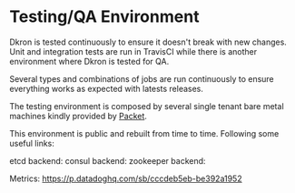 # Testing/QA Environment

Dkron is tested continuously to ensure it doesn't break with new changes. Unit and integration tests are run in TravisCI while there is another environment where Dkron is tested for QA.

Several types and combinations of jobs are run continuously to ensure everything works as expected with latests releases.

The testing environment is composed by several single tenant bare metal machines kindly provided by [Packet](https://www.packet.net/).

This environment is public and rebuilt from time to time. Following some useful links:

etcd backend: [](http://test.dkron.io:8080/dashboard)
consul backend: [](http://test.dkron.io:8081/dashboard)
zookeeper backend: [](http://test.dkron.io:8082/dashboard)

Metrics: https://p.datadoghq.com/sb/cccdeb5eb-be392a1952
